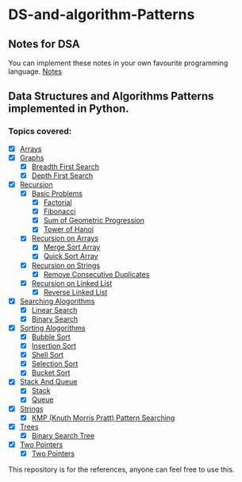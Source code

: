 # DS-and-algorithm-Patterns

## Notes for DSA 
You can implement these notes in your own favourite programming language.
[Notes](https://stingy-shallot-4ea.notion.site/392394b630c9433a94f5ba9aca442389)

## Data Structures and Algorithms Patterns implemented in Python.

### Topics covered:
- [x] [Arrays](Arrays.ipynb)
- [x] [Graphs](Graphs)
    - [x] [Breadth First Search](Graphs/bfs.py)
    - [x] [Depth First Search](Graphs/dfs.py)
- [x] [Recursion](Recursion)
    - [x] [Basic Problems](Recursion/Basic-Problems)
        - [x] [Factorial](Recursion/Basic-Problems/factorial.py)
        - [x] [Fibonacci](Recursion/Basic-Problems/fibonacci.py)
        - [x] [Sum of Geometric Progression](Recursion/Basic-Problems/GP.py)
        - [x] [Tower of Hanoi](Recursion/Basic-Problems/TOH.py)
    - [x] [Recursion on Arrays](Recursion/Arrays)
        - [x] [Merge Sort Array](Recursion/Arrays/mergesort.py)
        - [x] [Quick Sort Array](Recursion/Arrays/quicksort.py)
    - [x] [Recursion on Strings](Recursion/Strings)
        - [x] [Remove Consecutive Duplicates](Recursion/Strings/removeconsecutiveduplicates.py)
    - [x] [Recursion on Linked List](Recursion/Linked-List)
        - [x] [Reverse Linked List](Recursion/Linked-List/Reverse-Linked-List.py)
- [x] [Searching Alogorithms](Searching-Algo)
    - [x] [Linear Search](Searching-Algo/linearsearch.py)
    - [x] [Binary Search](Searching-Algo/binarysearch.py)
- [x] [Sorting Alogorithms](Sorting-Algo)
    - [x] [Bubble Sort](Sorting-Algo/bubblesort.py)
    - [x] [Insertion Sort](Sorting-Algo/insertionsort.py)
    - [x] [Shell Sort](Sorting-Algo/shellsort.py)
    - [x] [Selection Sort](Sorting-Algo/selectionsort.py)
    - [x] [Bucket Sort](Sorting-Algo/bucketsort.py)
- [x] [Stack And Queue](Trees)
    - [x] [Stack](Stack-and-Queue/stack.py)
    - [x] [Queue](Stack-and-Queue/queue.py)
- [x] [Strings](Strings)
    - [x] [KMP (Knuth Morris Pratt) Pattern Searching](Strings/KMP.py)
- [x] [Trees](Trees)
    - [x] [Binary Search Tree](Trees/binarysearchtree.py)
 - [x] [Two Pointers](Two-pointers)
    - [x] [Two Pointers](Two-pointers/twopointer.ipynb)
    
This repository is for the references, anyone can feel free to use this.
